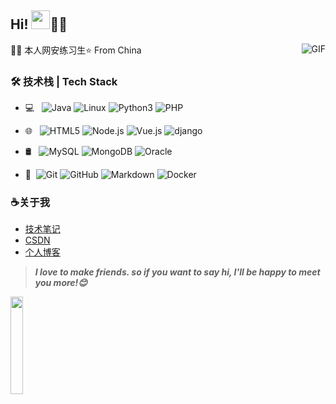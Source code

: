 
## Hi! <img src="https://raw.githubusercontent.com/iampavangandhi/iampavangandhi/master/gifs/Hi.gif" width="30px">🏳️‍🌈</h2>

<img align="right" alt="GIF" src="https://media.giphy.com/media/13HgwGsXF0aiGY/giphy.gif" />

👩‍💻 本人网安练习生⭐️ From China


### 🛠 技术栈 | Tech Stack
- 💻 &#160; ![Java](https://img.shields.io/badge/-Java-333333?style=flat&logo=Java&logoColor=007396)
![Linux](https://img.shields.io/badge/-Linux-333333?style=flat&logo=Linux&logoColor=FCC624)
![Python3](https://img.shields.io/badge/-Python-333333?style=flat&logo=python&logoColor=FCC624)
![PHP](https://img.shields.io/badge/-PHP-5466b8?style=flat&logo=php&logoColor=white)

- 🌐 &#160; ![HTML5](https://img.shields.io/badge/-HTML5-333333?style=flat&logo=HTML5)
![Node.js](https://img.shields.io/badge/-Node.js-333333?style=flat&logo=node.js)
![Vue.js](https://img.shields.io/badge/-VueJS-333333?style=flat&logo=Vue.js)
![django](https://img.shields.io/badge/-django-333333?style=flat&logo=django)
- 🛢 &#160; ![MySQL](https://img.shields.io/badge/-MySQL-333333?style=flat&logo=mysql)
![MongoDB](https://img.shields.io/badge/-MongoDB-333333?style=flat&logo=mongodb)
![Oracle](https://img.shields.io/badge/-Oracle-333333?style=flat&logo=Oracle)
- 🔧 &#160;![Git](https://img.shields.io/badge/-Git-333333?style=flat&logo=git)
![GitHub](https://img.shields.io/badge/-GitHub-333333?style=flat&logo=github)
![Markdown](https://img.shields.io/badge/-Markdown-333333?style=flat&logo=markdown)
![Docker](https://img.shields.io/badge/-Docker-333333?style=flat&logo=docker)


### ☕关于我
- [技术笔记](https://github.com/hxysaury/The-Road-to-Safety)
- [CSDN](https://blog.csdn.net/ZhaoSong_)
- [个人博客](https://hxysaury.github.io/)

> ***I love to make friends. so if you want to say hi, I'll be happy to meet you more!😊***

<p align="left">
  
  <img src="https://media.giphy.com/media/jpVnC65DmYeyRL4LHS/giphy.gif" width="20%">
</p>

